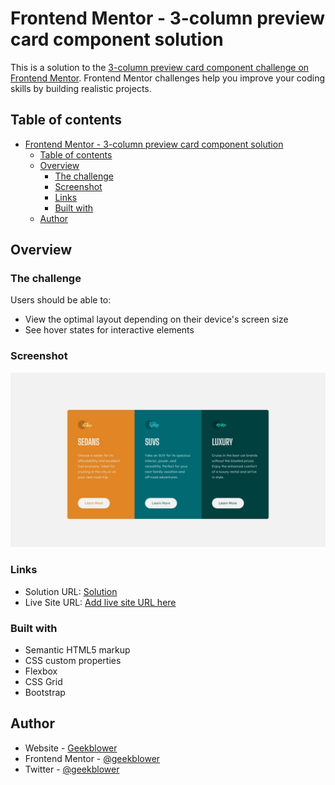 # Frontend Mentor - 3-column preview card component solution

This is a solution to the [3-column preview card component challenge on Frontend Mentor](https://www.frontendmentor.io/challenges/3column-preview-card-component-pH92eAR2-). Frontend Mentor challenges help you improve your coding skills by building realistic projects.

## Table of contents

- [Frontend Mentor - 3-column preview card component solution](#frontend-mentor---3-column-preview-card-component-solution)
  - [Table of contents](#table-of-contents)
  - [Overview](#overview)
    - [The challenge](#the-challenge)
    - [Screenshot](#screenshot)
    - [Links](#links)
    - [Built with](#built-with)
  - [Author](#author)

## Overview

### The challenge

Users should be able to:

- View the optimal layout depending on their device's screen size
- See hover states for interactive elements

### Screenshot

![Screenshot](./design/desktop-design.jpg)

### Links

- Solution URL: [Solution](https://github.com/geekblower/frontend-mentor-solutions/tree/main/solutions/3.%203-Column-Preview-Card)
- Live Site URL: [Add live site URL here](https://your-live-site-url.com)

### Built with

- Semantic HTML5 markup
- CSS custom properties
- Flexbox
- CSS Grid
- Bootstrap

## Author

- Website - [Geekblower](https://geekblower.gituhub.io/)
- Frontend Mentor - [@geekblower](https://www.frontendmentor.io/profile/geekblower/)
- Twitter - [@geekblower](https://www.twitter.com/geekblower/)
